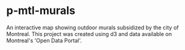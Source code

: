 # p-mtl-murals
An interactive map showing outdoor murals subsidized by the city of Montreal. This project was created using d3 and data available on Montreal's 'Open Data Portal'. 
